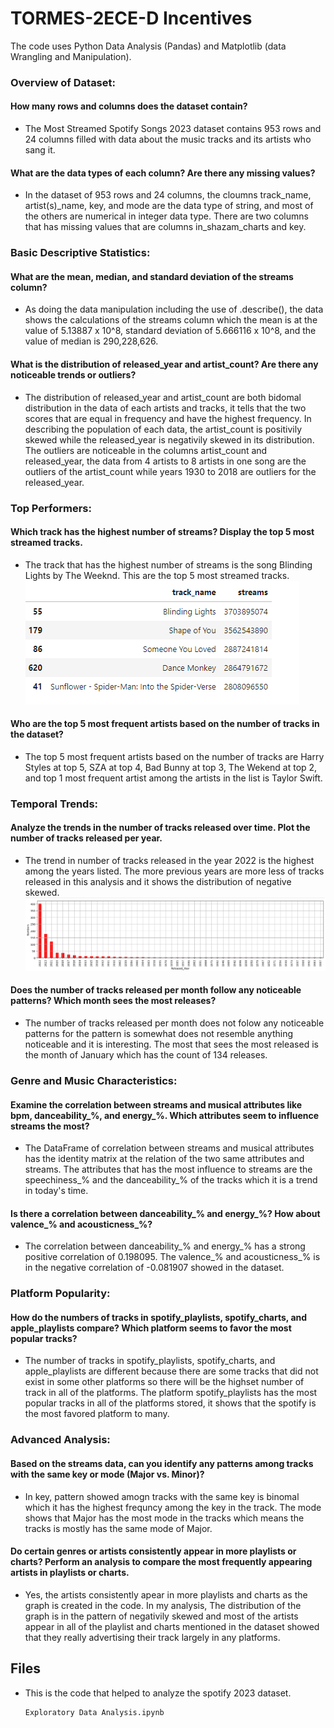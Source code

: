 # TORMES-2ECE-D Incentives
The code uses Python Data Analysis (Pandas) and Matplotlib (data Wrangling and Manipulation).
### Overview of Dataset:
#### How many rows and columns does the dataset contain?
   - The Most Streamed Spotify Songs 2023 dataset contains 953 rows and 24 columns filled with data about the music tracks and its artists who sang it.
#### What are the data types of each column? Are there any missing values?
   -  In the dataset of 953 rows and 24 columns, the cloumns track_name, artist(s)_name, key, and mode are the data type of string, and most of the others are numerical in integer data type. There are two columns that has missing values that are columns in_shazam_charts and key.

  
### Basic Descriptive Statistics:
#### What are the mean, median, and standard deviation of the streams column?
   - As doing the data manipulation including the use of .describe(), the data shows the calculations of the streams column which the mean is at the value of 5.13887 x 10^8, standard deviation of 5.666116 x 10^8, and the value of median is 290,228,626.
#### What is the distribution of released_year and artist_count? Are there any noticeable trends or outliers?
   - The distribution of released_year and artist_count are both bidomal distribution in the data of each artists and tracks, it tells that the two scores that are equal in frequency and have the highest frequency. In describing the population of each data, the artist_count is positivily skewed while the released_year is negativily skewed in its distribution. The outliers are noticeable in the columns artist_count and released_year, the data from 4 artists to 8 artists in one song are the outliers of the artist_count while years 1930 to 2018 are outliers for the released_year.

### Top Performers:
#### Which track has the highest number of streams? Display the top 5 most streamed tracks.
   - The track that has the highest number of streams is the song Blinding Lights by The Weeknd. This are the top 5 most streamed tracks. ![My logo](https://github.com/MychoTormes/Incentives/blob/a2612b5a7831ef23b46a012a372ec3882d508d55/top5%20tracks.png)
#### Who are the top 5 most frequent artists based on the number of tracks in the dataset?
   - The top 5 most frequent artists based on the number of tracks are Harry Styles at top 5, SZA at top 4, Bad Bunny at top 3, The Wekend at top 2, and top 1 most frequent artist among the artists in the list is Taylor Swift.

### Temporal Trends:
#### Analyze the trends in the number of tracks released over time. Plot the number of tracks released per year.
   - The trend in number of tracks released in the year 2022 is the highest among the years listed. The more previous years are more less of tracks released in this analysis and it shows the distribution of negative skewed. ![My logo](https://github.com/MychoTormes/Incentives/blob/360d8837e6f6695cccd3d21c75637edee82cada5/plotyear.png)
#### Does the number of tracks released per month follow any noticeable patterns? Which month sees the most releases?
   - The number of tracks released per month does not folow any noticeable patterns for the pattern is somewhat does not resemble anything noticeable and it is interesting. The most that sees the most released is the month of January which has the count of 134 releases.

### Genre and Music Characteristics:
#### Examine the correlation between streams and musical attributes like bpm, danceability_%, and energy_%. Which attributes seem to influence streams the most?
   - The DataFrame of correlation between streams and musical attributes has the identity matrix at the relation of the two same attributes and streams. The attributes that has the most influence to streams are the speechiness_% and the danceability_% of the tracks which it is a trend in today's time.
#### Is there a correlation between danceability_% and energy_%? How about valence_% and acousticness_%?
   - The correlation between danceability_% and energy_% has a strong positive correlation of 0.198095. The valence_% and acousticness_% is in the negative correlation of -0.081907 showed in the dataset.

### Platform Popularity:
#### How do the numbers of tracks in spotify_playlists, spotify_charts, and apple_playlists compare? Which platform seems to favor the most popular tracks?
   - The number of tracks in spotify_playlists, spotify_charts, and apple_playlists are different because there are some tracks that did not exist in some other platforms so there will be the highset number of track in all of the platforms. The platform spotify_playlists has the most popular tracks in all of the platforms stored, it shows that the spotify is the most favored platform to many.

### Advanced Analysis:
#### Based on the streams data, can you identify any patterns among tracks with the same key or mode (Major vs. Minor)?
   - In key, pattern showed amogn tracks with the same key is binomal which it has the highest frequncy among the key in the track. The mode shows that Major has the most mode in the tracks which means the tracks is mostly has the same mode of Major.
#### Do certain genres or artists consistently appear in more playlists or charts? Perform an analysis to compare the most frequently appearing artists in playlists or charts.
   - Yes, the artists consistently apear in more playlists and charts as the graph is created in the code. In my analysis, The distribution of the graph is in the pattern of negativily skewed and most of the artists appear in all of the playlist and charts mentioned in the dataset showed that they really advertising their track largely in any platforms.

## Files
   - This is the code that helped to analyze the spotify 2023 dataset.

         Exploratory Data Analysis.ipynb 
